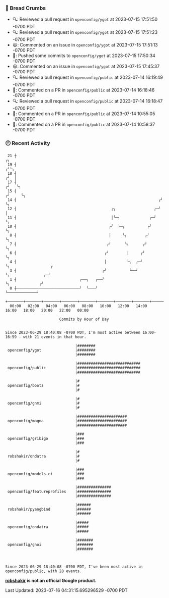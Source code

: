 ### 🍞 Bread Crumbs

 * 🔍: Reviewed a pull request in  `openconfig/ygot` at 2023-07-15 17:51:50 -0700 PDT
 * 🔍: Reviewed a pull request in  `openconfig/ygot` at 2023-07-15 17:51:23 -0700 PDT
 * 😃: Commented on an issue in `openconfig/ygot` at 2023-07-15 17:51:13 -0700 PDT
 * 🚢: Pushed some commits to `openconfig/ygot` at 2023-07-15 17:50:34 -0700 PDT
 * 😃: Commented on an issue in `openconfig/ygot` at 2023-07-15 17:45:37 -0700 PDT
 * 🔍: Reviewed a pull request in  `openconfig/public` at 2023-07-14 16:19:49 -0700 PDT
 * 💬: Commented on a PR in  `openconfig/public` at 2023-07-14 16:18:46 -0700 PDT
 * 🔍: Reviewed a pull request in  `openconfig/public` at 2023-07-14 16:18:47 -0700 PDT
 * 💬: Commented on a PR in  `openconfig/public` at 2023-07-14 10:55:05 -0700 PDT
 * 💬: Commented on a PR in  `openconfig/public` at 2023-07-14 10:58:37 -0700 PDT

### 🕘 Recent Activity
```
 21 ┼                                                                    ╭╮
 19 ┤                                                                   ╭╯╰╮
 18 ┤                                                                  ╭╯  │
 17 ┤                                                                 ╭╯   ╰╮
 15 ┤                                                                ╭╯     ╰╮
 14 ┤                                                               ╭╯       ╰╮
 12 ┤                                          ╭╮                 ╭─╯         │
 11 ┤                                          │╰─╮             ╭─╯           ╰╮
 10 ┤                                         ╭╯  ╰─╮          ╭╯              ╰╮
  8 ┤                                         │     ╰╮        ╭╯                ╰╮
  7 ┤                                        ╭╯      ╰╮      ╭╯                  ╰╮
  6 ┤                                       ╭╯        │     ╭╯                    ╰╮
  4 ┤                                       │         ╰╮  ╭─╯                      ╰╮                  ╭
  3 ┤                                      ╭╯          ╰──╯                         ╰╮               ╭─╯
  1 ┤                            ╭──╮   ╭──╯                                         ╰╮             ╭╯
  0 ┼────────────────────────────╯  ╰───╯                                             ╰─────────────╯
    +───────+───────+───────+───────+───────+───────+───────+───────+───────+───────+───────+───────+────
  00:00   02:00   04:00   06:00   08:00   10:00   12:00   14:00   16:00   18:00   20:00   22:00   00:00   

						Commits by Hour of Day


Since 2023-06-29 18:40:08 -0700 PDT, I'm most active between 16:00-16:59 - with 21 events in that hour.

```



```
                               |########
 openconfig/ygot               |########
                               |########

                               |############################
 openconfig/public             |############################
                               |############################

                               |#
 openconfig/bootz              |#
                               |#

                               |#
 openconfig/gnmi               |#
                               |#

                               |######################
 openconfig/magna              |######################
                               |######################

                               |###
 openconfig/gribigo            |###
                               |###

                               |#
 robshakir/ondatra             |#
                               |#

                               |###
 openconfig/models-ci          |###
                               |###

                               |###############
 openconfig/featureprofiles    |###############
                               |###############

                               |######
 robshakir/pyangbind           |######
                               |######

                               |#####
 openconfig/ondatra            |#####
                               |#####

                               |#######
 openconfig/gnoi               |#######
                               |#######



Since 2023-06-29 18:40:08 -0700 PDT, I've been most active in openconfig/public, with 28 events.

```
**[robshakir](mailto:robjs@google.com) is not an official Google product.**  


Last Updated: 2023-07-16 04:31:15.695296529 -0700 PDT
